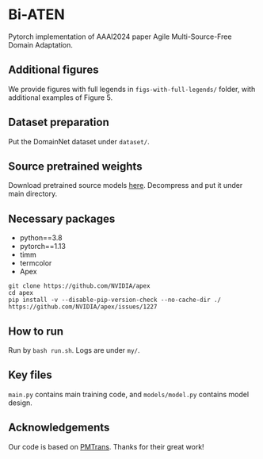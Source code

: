 # Bi-ATEN
Pytorch implementation of AAAI2024 paper Agile Multi-Source-Free Domain Adaptation.

## Additional figures
We provide figures with full legends in `figs-with-full-legends/` folder, with additional examples of Figure 5.

## Dataset preparation
Put the DomainNet dataset under `dataset/`.

## Source pretrained weights
Download pretrained source models [here](https://drive.google.com/file/d/14C5EWnYax7LjzxSriaUttpYNxOQKszsY/view?usp=sharing). Decompress and put it under main directory.

## Necessary packages
- python==3.8
- pytorch==1.13
- timm
- termcolor
- Apex
```
git clone https://github.com/NVIDIA/apex
cd apex
pip install -v --disable-pip-version-check --no-cache-dir ./
https://github.com/NVIDIA/apex/issues/1227
```

## How to run
Run by `bash run.sh`. Logs are under `my/`.

## Key files
`main.py` contains main training code, and `models/model.py` contains model design.

## Acknowledgements
Our code is based on [PMTrans](https://github.com/JinjingZhu/PMTrans). Thanks for their great work!
